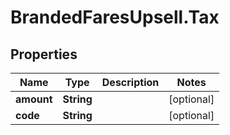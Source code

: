 # BrandedFaresUpsell.Tax

## Properties

Name | Type | Description | Notes
------------ | ------------- | ------------- | -------------
**amount** | **String** |  | [optional] 
**code** | **String** |  | [optional] 


